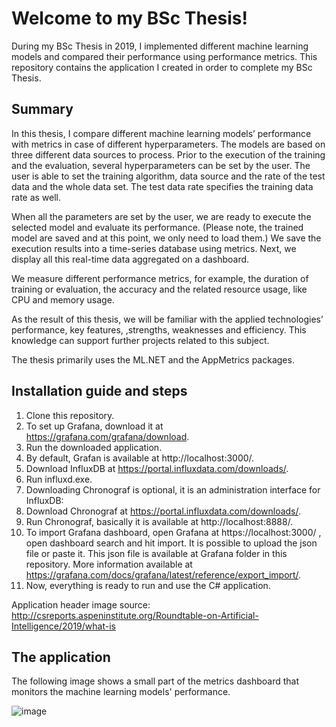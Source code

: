 # Welcome to my BSc Thesis!

During my BSc Thesis in 2019, I implemented different machine learning models and compared their performance using performance metrics.
This repository contains the application I created in order to complete my BSc Thesis.

## Summary

In this thesis, I compare different machine learning models’ performance with
metrics in case of different hyperparameters. The models are based on three
different data sources to process. Prior to the execution of the training and the evaluation, several
hyperparameters can be set by the user. The user is able to set the training algorithm, data source and the rate of the test data and the
whole data set. The test data rate specifies the training data rate as well.

When all the parameters are set by the user, we are ready to execute the selected model and evaluate its performance. (Please note, the trained model are saved and at this point, we only need to load them.) We save the execution results into a time-series
database using metrics. Next, we display all this real-time data aggregated on a
dashboard.

We measure different performance metrics, for example, the duration of training or
evaluation, the accuracy and the related resource usage, like CPU and
memory usage.

As the result of this thesis, we will be familiar with the applied technologies’
performance, key features, ,strengths, weaknesses and efficiency. This knowledge can support further projects
related to this subject.

The thesis primarily uses the ML.NET and the AppMetrics packages.

## Installation guide and steps

1.  Clone this repository.
2.  To set up Grafana, download it at https://grafana.com/grafana/download.
3.  Run the downloaded application.
4.  By default, Grafan is available at http://localhost:3000/.
5.  Download InfluxDB at https://portal.influxdata.com/downloads/.
6.  Run influxd.exe.
7.  Downloading Chronograf is optional, it is an administration interface for InfluxDB:
8.  Download Chronograf at https://portal.influxdata.com/downloads/.
9.  Run Chronograf, basically it is available at http://localhost:8888/.
10. To import Grafana dashboard, open Grafana at https://localhost:3000/ , open dashboard search and hit import.
    It is possible to upload the json file or paste it.
    This json file is available at Grafana folder in this repository.
    More information available at https://grafana.com/docs/grafana/latest/reference/export_import/.
11. Now, everything is ready to run and use the C# application.
   
Application header image source:
http://csreports.aspeninstitute.org/Roundtable-on-Artificial-Intelligence/2019/what-is

## The application

The following image shows a small part of the metrics dashboard that monitors the machine learning models' performance.

![image](https://user-images.githubusercontent.com/37445999/141823060-7748ff38-618a-4f20-8491-f1fb64448a6e.png)
